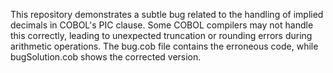 This repository demonstrates a subtle bug related to the handling of implied decimals in COBOL's PIC clause. Some COBOL compilers may not handle this correctly, leading to unexpected truncation or rounding errors during arithmetic operations. The bug.cob file contains the erroneous code, while bugSolution.cob shows the corrected version.